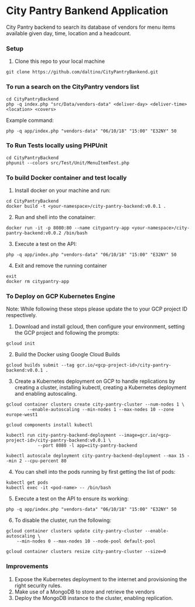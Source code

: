 # City Pantry Bankend Application
City Pantry backend to search its database of vendors for menu items available given day, time, location and a headcount.

### Setup
1. Clone this repo to your local machine
```
git clone https://github.com/daltino/CityPantryBankend.git
```

### To run a search on the CityPantry vendors list
```
cd CityPantryBackend
php -q index.php "src/Data/vendors-data" <deliver-day> <deliver-time> <location> <covers>
```
Example command:
```
php -q app/index.php "vendors-data" "06/10/18" "15:00" "E32NY" 50
```

### To Run Tests locally using PHPUnit
```
cd CityPantryBackend
phpunit --colors src/Test/Unit/MenuItemTest.php
```

### To build Docker container and test locally
1. Install docker on your machine and run:
```
cd CityPantryBackend
docker build -t <your-namespace>/city-pantry-backend:v0.0.1 .
```
2. Run and shell into the conatainer:
```
docker run -it -p 8080:80 --name citypantry-app <your-namespace>/city-pantry-backend:v0.0.2 /bin/bash
```
3. Execute a test on the API:
```
php -q app/index.php "vendors-data" "06/10/18" "15:00" "E32NY" 50
```
4. Exit and remove the running container
```
exit
docker rm citypantry-app
```

### To Deploy on GCP Kubernetes Engine
Note: While following these steps please update the <gcp-project-id> to your GCP project ID respectively.

1. Download and install gcloud, then configure your environment, setting the GCP project and following the prompts:
```
gcloud init
```
2. Build the Docker using Google Cloud Builds
```
gcloud builds submit --tag gcr.io/<gcp-project-id>/city-pantry-backend:v0.0.1 .
```
3. Create a Kubernetes deployment on GCP to handle replications by creating a cluster, installing kubectl,
creating a Kubernetes deployment and enabling autoscaling.
```
gcloud container clusters create city-pantry-cluster --num-nodes 1 \
        --enable-autoscaling --min-nodes 1 --max-nodes 10 --zone europe-west1

gcloud components install kubectl

kubectl run city-pantry-backend-deployment --image=gcr.io/<gcp-project-id>/city-pantry-backend:v0.0.1 \
            --port 8080 -l app=city-pantry-backend

kubectl autoscale deployment city-pantry-backend-deployment --max 15 --min 2 --cpu-percent 80
```

4. You can shell into the pods running by first getting the list of pods:
```
kubectl get pods
kubectl exec -it <pod-name> -- /bin/bash
```
5. Execute a test on the API to ensure its working:
```
php -q app/index.php "vendors-data" "06/10/18" "15:00" "E32NY" 50
```
6. To disable the cluster, run the following:
```
gcloud container clusters update city-pantry-cluster --enable-autoscaling \
    --min-nodes 0 --max-nodes 10 --node-pool default-pool

gcloud container clusters resize city-pantry-cluster --size=0
```

### Improvements
1. Expose the Kubernetes deployment to the internet and provisioning the right security rules.
2. Make use of a MongoDB to store and retrieve the vendors
3. Deploy the MongoDB instance to the cluster, enabling replication.